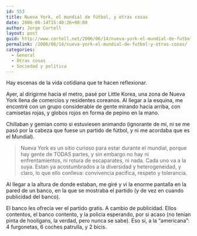 ```yaml
---
id: 553
title: Nueva York, el mundial de fútbol, y otras cosas
date: 2006-06-14T15:40:26+00:00
author: Jorge Cortell
layout: post
guid: http://www.cortell.net/2006/06/14/nueva-york-el-mundial-de-futbol-y-otras-cosas/
permalink: /2006/06/14/nueva-york-el-mundial-de-futbol-y-otras-cosas/
categories:
  - General
  - Otras cosas
  - Sociedad y polí­tica
---
```

Hay escenas de la vida cotidiana que te hacen reflexionar.
  
Ayer, al dirigirme hacia el metro, pasé por Little Korea, una zona de Nueva York llena de comercios y residentes coreanos. Al llegar a la esquina, me encontré con un grupo considerable de gente mirando hacia arriba, con camisetas rojas, y globos rojos en forma de pepino en la mano.

Chillaban y gemí­an como si estuviesen animando (ignorante de mí­, ni se me pasó por la cabeza que fuese un partido de fútbol, y ni me acordaba que es el Mundial).

> Nueva York es un sitio curioso para estar durante el mundial, porque hay gente de TODAS partes, y sin embargo no hay ni enfrentamientos, ni rotura de escaparates, ni nada. Cada uno va a la suya. Estan ya acostumbrados a la diversidad y heterogeneidad, y claro, lo que ello conlleva: convivencia pací­fica, respeto y tolerancia.

Al llegar a la altura de donde estaban, me giré y vi la enorme pantalla en la pared de un banco, en la que se mostraba el partido (y de vez en cuando publicidad del banco).

El banco les ofrecí­a ver el partido gratis. A cambio de publicidad. Ellos contentos, el banco contento, y la policí­a esperando, por si acaso (no tení­an pinta de hooligans, la verdad, pero nunca se sabe). Eso sí­, a la &#8220;americana&#8221;: 4 furgonetas, 6 coches patrulla, y 2 bicis.